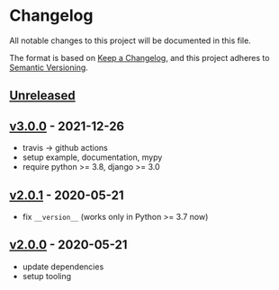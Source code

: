 # Changelog

All notable changes to this project will be documented in this file.

The format is based on [Keep a Changelog](https://keepachangelog.com/en/1.0.0/),
and this project adheres to [Semantic Versioning](https://semver.org/spec/v2.0.0.html).

## [Unreleased]

## [v3.0.0] - 2021-12-26

- travis → github actions
- setup example, documentation, mypy
- require python >= 3.8, django >= 3.0

## [v2.0.1] - 2020-05-21

- fix `__version__` (works only in Python >= 3.7 now)

## [v2.0.0] - 2020-05-21

- update dependencies
- setup tooling

[Unreleased]: https://github.com/nim65s/dmdm/compare/v3.0.0...master
[v3.0.0]: https://github.com/nim65s/dmdm/compare/v2.0.1...v3.0.0
[v2.0.1]: https://github.com/nim65s/dmdm/compare/v2.0.0...v2.0.1
[v2.0.0]: https://github.com/nim65s/dmdm/releases/tag/v2.0.0
